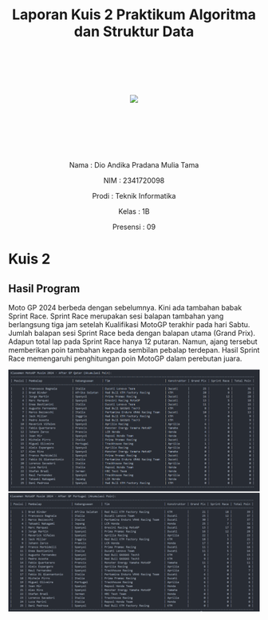 # <p align ="center">Laporan Kuis 2 Praktikum Algoritma dan Struktur Data</p>
<br><br><br><br>

<p align="center">
   <img src="https://static.wikia.nocookie.net/logopedia/images/8/8a/Politeknik_Negeri_Malang.png/revision/latest?cb=20190922202558" width="30%"> </p>

<br><br><br><br><br>

<p align = "center"> Nama     : Dio Andika Pradana Mulia Tama </p>
<p align = "center"> NIM      : 2341720098 </p>
<p align = "center"> Prodi    : Teknik Informatika</p>
<p align = "center"> Kelas    : 1B </p>
<p align = "center"> Presensi : 09 </p>

# Kuis 2

## Hasil Program

Moto GP 2024 berbeda dengan sebelumnya. Kini ada tambahan babak Sprint Race. Sprint Race merupakan sesi balapan tambahan yang berlangsung tiga jam setelah Kualifikasi MotoGP terakhir pada hari Sabtu. Jumlah balapan sesi Sprint Race beda dengan balapan utama (Grand Prix). Adapun total lap pada Sprint Race hanya 12 putaran. Namun, ajang tersebut memberikan poin tambahan kepada sembilan pebalap terdepan. Hasil Sprint Race memengaruhi penghitungan poin MotoGP dalam perebutan juara.

<img src="pictures/output-1-kuis2rev.png">
<img src="pictures/output-2-kuis2rev.png">